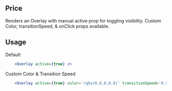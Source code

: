 ## Price

Renders an Overlay with manual active prop for toggling visibility. Custom Color, transitionSpeed, & onClick props available. 

## Usage

Default
```jsx
    <Overlay active={true} />
```

Custom Color & Transition Speed
```jsx
    <Overlay active={true} color='rgba(0,0,0,0.8)' transitionSpeed='0.5s'/>
```

